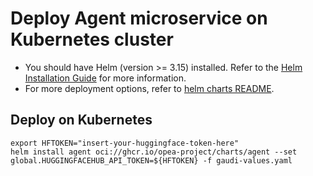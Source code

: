 # Deploy Agent microservice on Kubernetes cluster

- You should have Helm (version >= 3.15) installed. Refer to the [Helm Installation Guide](https://helm.sh/docs/intro/install/) for more information.
- For more deployment options, refer to [helm charts README](https://github.com/opea-project/GenAIInfra/tree/main/helm-charts#readme).

## Deploy on Kubernetes

```
export HFTOKEN="insert-your-huggingface-token-here"
helm install agent oci://ghcr.io/opea-project/charts/agent --set global.HUGGINGFACEHUB_API_TOKEN=${HFTOKEN} -f gaudi-values.yaml
```
